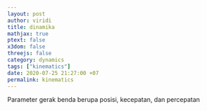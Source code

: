 ```yaml
---
layout: post
author: viridi
title: dinamika
mathjax: true
ptext: false
x3dom: false
threejs: false
category: dynamics
tags: ["kinematics"]
date: 2020-07-25 21:27:00 +07
permalink: kinematics
---
```

Parameter gerak benda berupa posisi, kecepatan, dan percepatan
